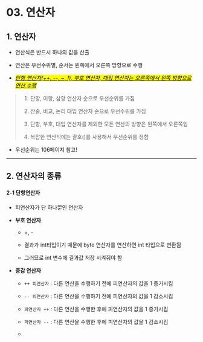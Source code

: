 # 03. 연산자

## 1. 연산자

- 연산식은 반드시 하나의 값을 산출

- 연산은 우선수위별, 순서는 왼쪽에서 오른쪽 방향으로 수행

- *<u><mark>단항 연산자(++, --, ~, !), 부호 연산자, 대입 연산자는 오른쪽에서 왼쪽 방향으로 연산 수행</mark></u>*

> 1. 단항, 이항, 삼항 연산자 순으로 우선순위를 가짐
> 
> 2. 산술, 비교, 논리 대입 연산자 순으로 우선수위를 가짐
> 
> 3. 단항, 부호, 대입 연산자를 제외한 모든 연산의 방향은 왼쪽에서 오른쪽임
> 
> 4. 복잡한 연산식에는 괄호()를 사용해서 우선순위를 정함



- 우선순위는 106페이지 참고!



---

## 2. 연산자의 종류

#### 2-1 단항연산자

- 피연산자가 단 하나뿐인 연산자

- **부호 연산자**
  
  - +, - 
  
  - 결과가 int타입이기 때문에 byte 연산자를 연산하면 int 타입으로 변환됨
  
  - 그러므로 int 변수에 결과값 저장 시켜줘야 함

- **증감 연산자**
  
  - `++ 피연산자` : 다른 연산을 수행하기 전에 피연산자의 값을 1 증가시킴
  
  - `-- 피연산자` : 다른 연산을 수행하기 전에 피연산자의 값을 1 감소시킴
  
  - `피연산자 ++` : 다른 연산을 수행한 후에 피연산자의 값을 1 증가시킴
  
  - `피연산자 --` : 다른 연산을 수행한 후에 피연산자의 값을 1 감소시킴
  
  - 
